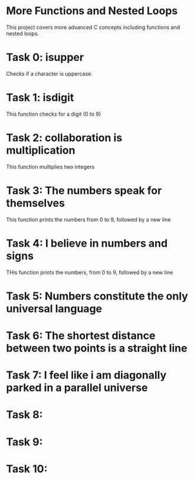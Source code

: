 # More Functions and Nested Loops

This project covers more advanced C concepts including functions and nested loops.

# Task 0: isupper
Checks if a character is uppercase.

# Task 1: isdigit
This function checks for a digit (0 to 9)

# Task 2: collaboration is multiplication
This function multiplies two integers

# Task 3: The numbers speak for themselves
This function prints the numbers from 0 to 9, followed by a new line

# Task 4: I believe in numbers and signs
THis function prints the numbers, from 0 to 9, followed by a new line

# Task 5: Numbers constitute the only universal language

# Task 6: The shortest distance between two points is a straight line

# Task 7: I feel like i am diagonally parked in a parallel universe

# Task 8:

# Task 9:

# Task 10:
